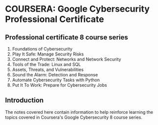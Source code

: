 # COURSERA: Google Cybersecurity Professional Certificate

## Professional certificate 8 course series
1. Foundations of Cybersecurity
2. Play It Safe: Manage Security Risks
3. Connect and Protect: Networks and Network Security
4. Tools of the Trade: Linux and SQL
5. Assets, Threats, and Vulnerabilities
6. Sound the Alarm: Detection and Response
7. Automate Cybersecurity Tasks with Python
8. Put It To Work: Prepare for Cybersecurity Jobs

## Introduction
The notes covered here contain information to help reinforce learning the topics covered in Coursera's Google Cybersecurity 8 course series.